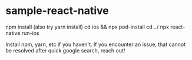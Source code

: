 # sample-react-native


npm install (also try yarn install)
cd ios && npx pod-install
cd ../
npx react-native run-ios

Install npm, yarn, etc if you haven't. If you encounter an issue, that cannot be resolved after quick google search, reach out!